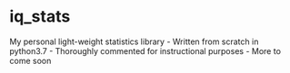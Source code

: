 # iq_stats
My personal light-weight statistics library - Written from scratch in python3.7 - Thoroughly commented for instructional purposes - More to come soon
